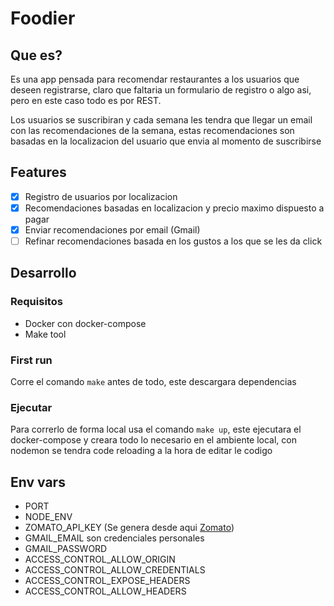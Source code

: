 # Foodier

## Que es?

Es una app pensada para recomendar restaurantes a los usuarios que
deseen registrarse, claro que faltaria un formulario de registro o algo
asi, pero en este caso todo es por REST.

Los usuarios se suscribiran y cada semana les tendra que llegar un email
con las recomendaciones de la semana, estas recomendaciones son basadas
en la localizacion del usuario que envia al momento de suscribirse

## Features

- [x] Registro de usuarios por localizacion
- [x] Recomendaciones basadas en localizacion y precio maximo dispuesto a pagar
- [x] Enviar recomendaciones por email (Gmail)
- [ ] Refinar recomendaciones basada en los gustos a los que se les da click

## Desarrollo

### Requisitos

- Docker con docker-compose
- Make tool

### First run

Corre el comando `make` antes de todo, este descargara dependencias

### Ejecutar

Para correrlo de forma local usa el comando `make up`, este ejecutara el
docker-compose y creara todo lo necesario en el ambiente local, con
nodemon se tendra code reloading a la hora de editar le codigo

## Env vars

- PORT
- NODE_ENV
- ZOMATO_API_KEY (Se genera desde aqui [Zomato](https://developers.zomato.com/api))
- GMAIL_EMAIL son credenciales personales
- GMAIL_PASSWORD
- ACCESS_CONTROL_ALLOW_ORIGIN
- ACCESS_CONTROL_ALLOW_CREDENTIALS
- ACCESS_CONTROL_EXPOSE_HEADERS
- ACCESS_CONTROL_ALLOW_HEADERS
